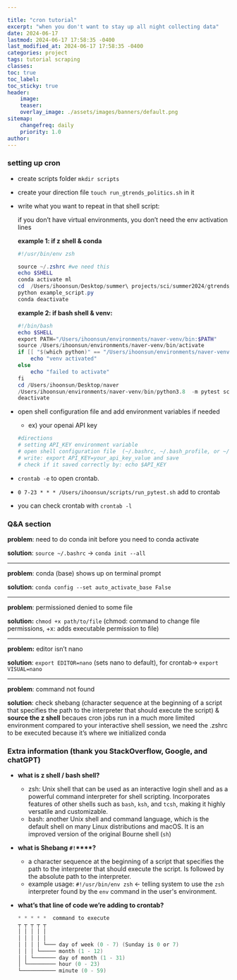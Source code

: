```yaml
---

title: "cron tutorial"
excerpt: "when you don't want to stay up all night collecting data"
date: 2024-06-17
lastmod: 2024-06-17 17:58:35 -0400
last_modified_at: 2024-06-17 17:58:35 -0400
categories: project
tags: tutorial scraping
classes:
toc: true
toc_label:
toc_sticky: true
header:
    image:
    teaser:
    overlay_image: ./assets/images/banners/default.png
sitemap:
    changefreq: daily
    priority: 1.0
author:
---
```


### setting up cron

- create scripts folder `mkdir scripts`
- create your direction file `touch run_gtrends_politics.sh`  in it
- write what you want to repeat in that shell script:

	if you don’t have virtual environments, you don’t need the env activation lines


	**example 1: if z shell & conda**


	```powershell
	#!/usr/bin/env zsh
	
	source ~/.zshrc #we need this
	echo $SHELL
	conda activate ml
	cd  /Users/ihoonsun/Desktop/summer\ projects/sci/summer2024/gtrends_politics
	python example_script.py
	conda deactivate
	```


	**example 2: if bash shell & venv:**


	```powershell
	#!/bin/bash
	echo $SHELL
	export PATH="/Users/ihoonsun/environments/naver-venv/bin:$PATH"
	source /Users/ihoonsun/environments/naver-venv/bin/activate
	if [[ "$(which python)" == "/Users/ihoonsun/environments/naver-venv/bin/python" ]]; then
		echo "venv activated"
	else
		echo "failed to activate"
	fi
	cd /Users/ihoonsun/Desktop/naver 
	/Users/ihoonsun/environments/naver-venv/bin/python3.8  -m pytest scraper.py --headless #run pytest
	deactivate
	
	```

- open shell configuration file and add  environment variables if needed
	- ex) your openai API key

	```powershell
	#directions
	# setting API_KEY environment variable
	# open shell configuration file  (~/.bashrc, ~/.bash_profile, or ~/.zshrc)
	# write: export API_KEY=your_api_key_value and save
	# check if it saved correctly by: echo $API_KEY
	```

- `crontab -e`  to open crontab.
- `0 7-23 * * * /Users/ihoonsun/scripts/run_pytest.sh` add to crontab
- you can check crontab with `crontab -l`

### Q&A section 


**problem**: need to do conda init before you need to conda activate


**solution**: `source ~/.bashrc`  → `conda init --all`


---


**problem**: conda (base) shows up on terminal prompt


**solution**: `conda config --set auto_activate_base False`


---


**problem**: permissioned denied to some file


**solution:** `chmod +x path/to/file` (chmod: command to change file permissions, +x: adds executable permission to file)


---


**problem:** editor isn’t nano


**solution**: `export EDITOR=nano` (sets nano to default), for crontab→ `export VISUAL=nano`


---


**problem**: command not found


**solution**: check shebang (character sequence at the beginning of a script that specifies the path to the interpreter that should execute the script) & **source the z shell** becaues cron jobs run in a much more limited environment compared to your interactive shell session, we need the .zshrc to be executed because it’s where we initialized conda 


### Extra information (thank you StackOverflow, Google, and chatGPT)

- **what is z shell / bash shell?**
	- zsh: Unix shell that can be used as an interactive login shell and as a powerful command interpreter for shell scripting. Incorporates features of other shells such as `bash`, `ksh`, and `tcsh`, making it highly versatile and customizable.
	- bash: another Unix shell and command language, which is the default shell on many Linux distributions and macOS. It is an improved version of the original Bourne shell (`sh`)
- **what is Shebang** **`#!`****?**
	- a character sequence at the beginning of a script that specifies the path to the interpreter that should execute the script. Is followed by the absolute path to the interpreter.
	- example usage: `#!/usr/bin/env zsh`  ← telling system to use the `zsh` interpreter found by the `env` command in the user's environment.
- **what’s that line of code we’re adding to crontab?**

	```powershell
	* * * * *  command to execute
	┬ ┬ ┬ ┬ ┬
	│ │ │ │ │
	│ │ │ │ │
	│ │ │ │ └─── day of week (0 - 7) (Sunday is 0 or 7)
	│ │ │ └───── month (1 - 12)
	│ │ └─────── day of month (1 - 31)
	│ └───────── hour (0 - 23)
	└─────────── minute (0 - 59)
	```
